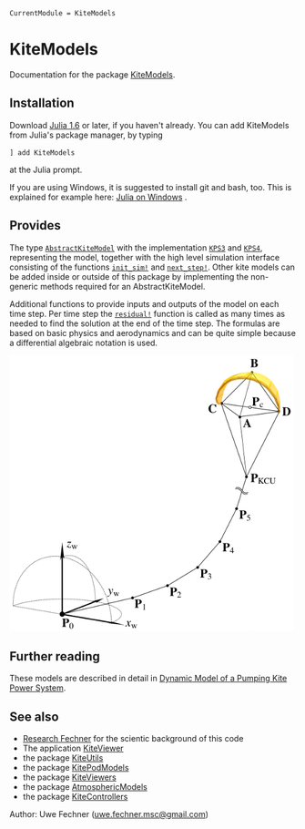 ```@meta
CurrentModule = KiteModels
```

# KiteModels

Documentation for the package [KiteModels](https://github.com/ufechner7/KiteModels.jl).

## Installation

Download [Julia 1.6](http://www.julialang.org) or later, if you haven't already. You can add KiteModels from  Julia's package manager, by typing 
```
] add KiteModels
``` 
at the Julia prompt.

If you are using Windows, it is suggested to install git and bash, too. This is explained for example here: [Julia on Windows](https://github.com/ufechner7/KiteViewer/blob/main/doc/Windows.md) .

## Provides

The type [`AbstractKiteModel`](@ref) with the implementation [`KPS3`](@ref) and [`KPS4`](@ref), representing the model, together with the high level simulation interface consisting of the functions
[`init_sim!`](@ref) and [`next_step!`](@ref). Other kite models can be added inside or outside of this package by implementing the non-generic methods required for an AbstractKiteModel.

Additional functions to provide inputs and outputs of the model on each time step. Per time step the [`residual!`](@ref) function is called as many times as needed to find the solution at the end
of the time step. The formulas are based on basic physics and aerodynamics and can be quite simple because a differential algebraic notation is used.

![Four point kite power system model](kps4.png)

## Further reading
These models are described in detail in [Dynamic Model of a Pumping Kite Power System](http://arxiv.org/abs/1406.6218).

## See also
- [Research Fechner](https://research.tudelft.nl/en/publications/?search=Uwe+Fechner&pageSize=50&ordering=rating&descending=true) for the scientic background of this code
- The application [KiteViewer](https://github.com/ufechner7/KiteViewer)
- the package [KiteUtils](https://github.com/ufechner7/KiteUtils.jl)
- the package [KitePodModels](https://github.com/aenarete/KitePodModels.jl)
- the package [KiteViewers](https://github.com/aenarete/KiteViewers.jl)
- the package [AtmosphericModels](https://github.com/aenarete/AtmosphericModels.jl)
- the package [KiteControllers](https://github.com/aenarete/KiteControllers.jl)

Author: Uwe Fechner (uwe.fechner.msc@gmail.com)
